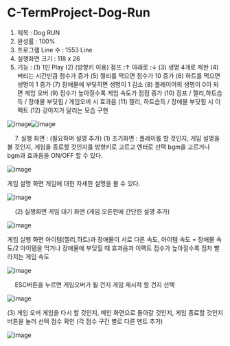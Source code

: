 # C-TermProject-Dog-Run

1. 제목 : Dog RUN
2. 완성률 : 100%
3. 프로그램 Line 수 : 1553 Line
4. 실행화면 크기 : 118 x 26 
5. 기능 : 
(1) 1인 Play
(2) (방향키 이용) 점프 :↑ 아래로 :↓
(3) 생명 4개로 제한
(4) 버티는 시간만큼 점수가 증가
(5) 젤리를 먹으면 점수가 10 증가
(6) 하트를 먹으면 생명이 1 증가
(7) 장애물에 부딪히면 생명이 1 감소
(8) 플레이어의 생명이 0이 되면 게임 오버
(9) 점수가 높아질수록 게임 속도가 점점 증가
(10) 점프 / 젤리,하트습득 / 장애물 부딪힘 / 게임오버 시 효과음
(11) 젤리, 하트습득 / 장애물 부딪힘 시 이펙트
(12) 강아지가 달리는 모습 구현

![image](https://github.com/seungjae708/C-TermProject-Dog-Run-/assets/64647590/040a7cdf-7e67-4523-9c4b-05addb0007a9)![image](https://github.com/seungjae708/C-TermProject-Dog-Run-/assets/64647590/5fb4708e-dcba-4d10-b308-a47bb2a56c32)



 
7. 실행 화면 : (필요하며 설명 추가)
(1) 초기화면 : 플레이를 할 것인지, 게임 설명을 볼 것인지, 게임을 종료할 것인지를 방향키로 고르고 엔터로 선택
bgm을 고르거나 bgm과 효과음을 ON/OFF 할 수 있다.

![image](https://github.com/seungjae708/C-TermProject-Dog-Run-/assets/64647590/2a7159b5-b1b1-4a81-8563-e03bfd0842e7)

 
게임 설명 화면
게임에 대한 자세한 설명을 볼 수 있다.

![image](https://github.com/seungjae708/C-TermProject-Dog-Run-/assets/64647590/05dc53c0-926d-4370-80c0-a639a9a86f9e)

 
 
(2) 실행화면 
게임 대기 화면
(게임 오른편에 간단한 설명 추가)

![image](https://github.com/seungjae708/C-TermProject-Dog-Run-/assets/64647590/36de97a0-a555-4d9e-a753-b812e7b876f2)

 
게임 실행 화면
아이템(젤리,하트)과 장애물이 서로 다른 속도, 아이템 속도 = 장애물 속도/2
아이템을 먹거나 장애물에 부딪힐 때 효과음과 이펙트
점수가 높아질수록 점차 빨라지는 게임 속도

![image](https://github.com/seungjae708/C-TermProject-Dog-Run-/assets/64647590/2ce53836-760a-44a9-8ed1-95ae927ac582)

 
 
ESC버튼을 누르면 게임오버가 될 건지 게임 재시작 할 건지 선택 

![image](https://github.com/seungjae708/C-TermProject-Dog-Run-/assets/64647590/7c9359c3-2e9b-4637-a413-324fdd1b7bad)

 
(3) 게임 오버
게임을 다시 할 것인지, 메인 화면으로 돌아갈 것인지, 게임 종료할 것인지 버튼을 눌러 선택
점수 확인 (각 점수 구간 별로 다른 멘트 추가)

![image](https://github.com/seungjae708/C-TermProject-Dog-Run-/assets/64647590/7100372b-dfd3-4ee0-bff0-4fb145c036f1)

 

